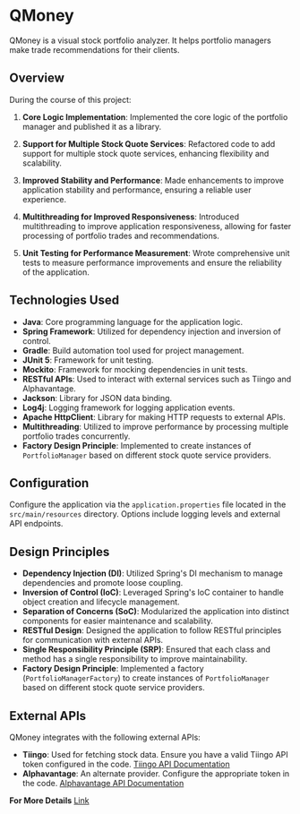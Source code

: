 # QMoney

QMoney is a visual stock portfolio analyzer. It helps portfolio managers make trade recommendations for their clients.

## Overview

During the course of this project:

1. **Core Logic Implementation**: Implemented the core logic of the portfolio manager and published it as a library.
   
2. **Support for Multiple Stock Quote Services**: Refactored code to add support for multiple stock quote services, enhancing flexibility and scalability.
   
3. **Improved Stability and Performance**: Made enhancements to improve application stability and performance, ensuring a reliable user experience.
   
4. **Multithreading for Improved Responsiveness**: Introduced multithreading to improve application responsiveness, allowing for faster processing of portfolio trades and recommendations.
   
5. **Unit Testing for Performance Measurement**: Wrote comprehensive unit tests to measure performance improvements and ensure the reliability of the application.

## Technologies Used

- **Java**: Core programming language for the application logic.
- **Spring Framework**: Utilized for dependency injection and inversion of control.
- **Gradle**: Build automation tool used for project management.
- **JUnit 5**: Framework for unit testing.
- **Mockito**: Framework for mocking dependencies in unit tests.
- **RESTful APIs**: Used to interact with external services such as Tiingo and Alphavantage.
- **Jackson**: Library for JSON data binding.
- **Log4j**: Logging framework for logging application events.
- **Apache HttpClient**: Library for making HTTP requests to external APIs.
- **Multithreading**: Utilized to improve performance by processing multiple portfolio trades concurrently.
- **Factory Design Principle**: Implemented to create instances of `PortfolioManager` based on different stock quote service providers.

## Configuration

Configure the application via the `application.properties` file located in the `src/main/resources` directory. Options include logging levels and external API endpoints.

## Design Principles

- **Dependency Injection (DI)**: Utilized Spring's DI mechanism to manage dependencies and promote loose coupling.
- **Inversion of Control (IoC)**: Leveraged Spring's IoC container to handle object creation and lifecycle management.
- **Separation of Concerns (SoC)**: Modularized the application into distinct components for easier maintenance and scalability.
- **RESTful Design**: Designed the application to follow RESTful principles for communication with external APIs.
- **Single Responsibility Principle (SRP)**: Ensured that each class and method has a single responsibility to improve maintainability.
- **Factory Design Principle**: Implemented a factory (`PortfolioManagerFactory`) to create instances of `PortfolioManager` based on different stock quote service providers.

## External APIs

QMoney integrates with the following external APIs:

- **Tiingo**: Used for fetching stock data. Ensure you have a valid Tiingo API token configured in the code. [Tiingo API Documentation](https://api.tiingo.com/documentation/end-of-day)
- **Alphavantage**: An alternate provider. Configure the appropriate token in the code. [Alphavantage API Documentation](https://www.alphavantage.co/documentation/)

**For More Details** [Link](https://www.crio.do/learn/portfolio/kishorethalisetty/ME_QMONEY_V2/?edit=true)

